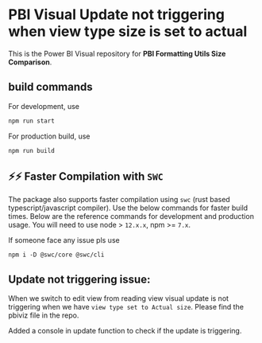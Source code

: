 # PBI Visual Update not triggering when view type size is set to actual

This is the Power BI Visual repository for **PBI Formatting Utils Size Comparison**.

## build commands

For development, use

```bash
npm run start
```

For production build, use

```bash
npm run build
```

## ⚡️⚡️ Faster Compilation with `SWC`

The package also supports faster compilation using `swc` (rust based typescript/javascript compiler). Use the below commands for faster build times. Below are the reference commands for development and production usage. You will need to use node > `12.x.x`, npm >= `7.x`.

If someone face any issue pls use

```
npm i -D @swc/core @swc/cli
```

## Update not triggering issue:

When we switch to edit view from reading view visual update is not triggering when we have `view type set to Actual size`. Please find the pbiviz file in the repo.

Added a console in update function to check if the update is triggering.

<!-- ## Package size comparison:

After building the visual check the webpack.statistic.html for bundle size of Formatting Utils.

![alt](https://github.com/manikandanvengatesan/pbi-formatting-utils-size-comparison/blob/main/assets/webpack-stats.png)

![alt](https://github.com/manikandanvengatesan/pbi-formatting-utils-size-comparison/blob/main/assets/with-formatting-utils.png)

Remove the getFormattedText() function from the visual.ts and check the bundle size of the visual.

![alt](https://github.com/manikandanvengatesan/pbi-formatting-utils-size-comparison/blob/main/assets/without-formatting-utils.png) -->
